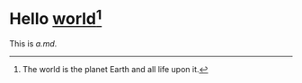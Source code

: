 # Hello [world](https://en.wikipedia.org/wiki/World)[^world]
This is *a.md*.
[^world]: The world is the planet Earth and all life upon it.